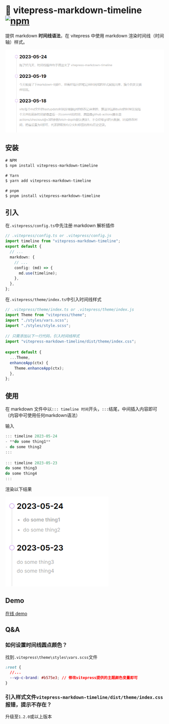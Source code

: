 # :rainbow: vitepress-markdown-timeline [![npm](https://img.shields.io/npm/v/vitepress-markdown-timeline.svg)](https://www.npmjs.com/package/vitepress-markdown-timeline)

提供 markdown **时间线语法**，在 vitepress 中使用 markdown 渲染时间线（时间轴）样式。

![image-20230525102713136](https://raw.githubusercontent.com/HanochMa/PictureBed/main/blogs/vitepress-markdown-timeline-example.png)

## 安装

```shell
# NPM
$ npm install vitepress-markdown-timeline

# Yarn
$ yarn add vitepress-markdown-timeline

# pnpm
$ pnpm install vitepress-markdown-timeline
```

## 引入

在`.vitepress/config.ts`中先注册 markdown 解析插件

```ts
// .vitepress/config.ts or .vitepress/config.js
import timeline from "vitepress-markdown-timeline";
export default {
  // ...
  markdown: {
    // ...
    config: (md) => {
      md.use(timeline);
    },
  },
};
```

在`.vitepress/theme/index.ts`中引入时间线样式

```ts
// .vitepress/theme/index.ts or .vitepress/theme/index.js
import Theme from "vitepress/theme";
import "./styles/vars.scss";
import "./styles/style.scss";

// 只需添加以下一行代码，引入时间线样式
import "vitepress-markdown-timeline/dist/theme/index.css";

export default {
  ...Theme,
  enhanceApp(ctx) {
    Theme.enhanceApp(ctx);
  },
};
```

## 使用

在 markdown 文件中以`::: timeline 时间`开头，`:::`结尾，中间插入内容即可（内容中可使用任何markdown语法）

输入

```js
::: timeline 2023-05-24
- **do some thing1**
- do some thing2
:::

::: timeline 2023-05-23
do some thing3
do some thing4
:::
```

渲染以下结果

![image-20230525103438927](https://raw.githubusercontent.com/HanochMa/PictureBed/main/blogs/vitepress-markdown-timeline-example2.png)

## Demo

[在线 demo](https://hanochma.github.io/daily/2023-04)

## Q&A

### 如何设置时间线圆点颜色？

找到`.vitepress\theme\styles\vars.scss`文件

```css
:root {
  //...
  --vp-c-brand: #b575e3; // 修改vitepress提供的主题颜色变量即可
}
```

### 引入样式文件`vitepress-markdown-timeline/dist/theme/index.css`报错，提示不存在？
升级至`1.2.0`或以上版本